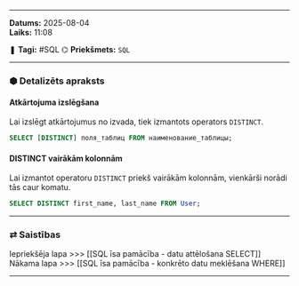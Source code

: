 ___

**Datums:** 2025-08-04   
**Laiks:** 11:08 

❚ **Tagi:** #SQL 
⌬ **Priekšmets:**  `SQL`

---
### ⬢ Detalizēts apraksts
#### Atkārtojuma izslēgšana

Lai izslēgt atkārtojumus no izvada, tiek izmantots operators `DISTINCT`.

```SQL
SELECT [DISTINCT] поля_таблиц FROM наименование_таблицы;
```

#### DISTINCT vairākām kolonnām

Lai izmantot operatoru `DISTINCT` priekš vairākām kolonnām, vienkārši norādi tās caur komatu.

```SQL
SELECT DISTINCT first_name, last_name FROM User;
```

---
### ⇄ Saistības

Iepriekšēja lapa >>> [[SQL īsa pamācība - datu attēlošana SELECT]]
Nākama lapa >>> [[SQL īsa pamācība - konkrēto datu meklēšana WHERE]]

___
